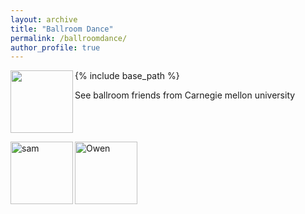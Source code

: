 ```yaml
---
layout: archive
title: "Ballroom Dance"
permalink: /ballroomdance/
author_profile: true
---
```


{% include base_path %}
<img align="left" height="100" src="https://user-images.githubusercontent.com/66021647/213766328-7201dcc9-ed4d-410e-a7f1-3d75c02b26f4.JPG" >

See ballroom friends from Carnegie mellon university
<br clear="left"/>

<img align="left" height="100" alt="sam" src="https://user-images.githubusercontent.com/66021647/213821657-7bee70cc-15b3-45d4-8ecf-06c57cdaad50.png">
<img align="center" height="100" alt="Owen" src="https://user-images.githubusercontent.com/66021647/213821328-0e1102de-b9ee-48a8-b369-960bd7aac6c0.png">

